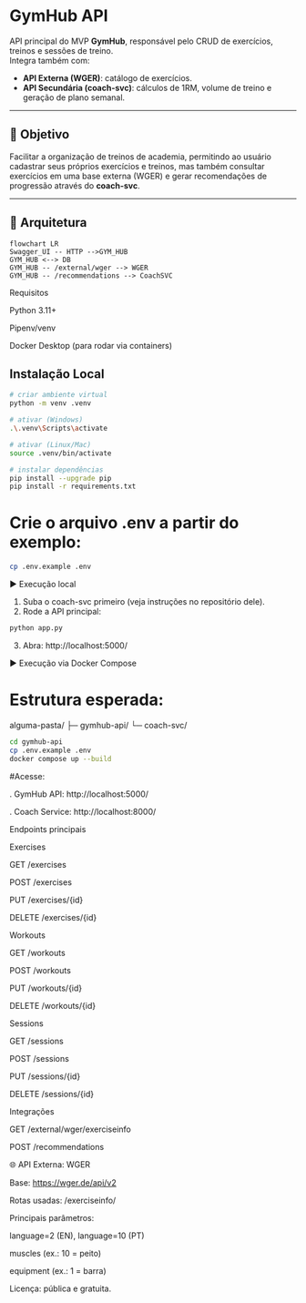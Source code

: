 # GymHub API

API principal do MVP **GymHub**, responsável pelo CRUD de exercícios, treinos e sessões de treino.  
Integra também com:
- **API Externa (WGER)**: catálogo de exercícios.
- **API Secundária (coach-svc)**: cálculos de 1RM, volume de treino e geração de plano semanal.

---

## 🎯 Objetivo
Facilitar a organização de treinos de academia, permitindo ao usuário cadastrar seus próprios exercícios e treinos, mas também consultar exercícios em uma base externa (WGER) e gerar recomendações de progressão através do **coach-svc**.

---

## 🧭 Arquitetura

```mermaid
flowchart LR
Swagger_UI -- HTTP -->GYM_HUB
GYM_HUB <--> DB
GYM_HUB -- /external/wger --> WGER
GYM_HUB -- /recommendations --> CoachSVC
```
Requisitos

Python 3.11+

Pipenv/venv

Docker Desktop (para rodar via containers)

## Instalação Local

```bash
# criar ambiente virtual
python -m venv .venv

# ativar (Windows)
.\.venv\Scripts\activate

# ativar (Linux/Mac)
source .venv/bin/activate

# instalar dependências
pip install --upgrade pip
pip install -r requirements.txt
```

# Crie o arquivo .env a partir do exemplo:

```bash
cp .env.example .env
```


▶️ Execução local

1. Suba o coach-svc primeiro (veja instruções no repositório dele).
2. Rode a API principal:

```bash
python app.py
```

3. Abra: http://localhost:5000/

▶️ Execução via Docker Compose

# Estrutura esperada:

alguma-pasta/
 ├─ gymhub-api/
 └─ coach-svc/

```bash
cd gymhub-api
cp .env.example .env
docker compose up --build
```

#Acesse:

. GymHub API: http://localhost:5000/

. Coach Service: http://localhost:8000/

Endpoints principais

Exercises

GET /exercises

POST /exercises

PUT /exercises/{id}

DELETE /exercises/{id}

Workouts

GET /workouts

POST /workouts

PUT /workouts/{id}

DELETE /workouts/{id}

Sessions

GET /sessions

POST /sessions

PUT /sessions/{id}

DELETE /sessions/{id}

Integrações

GET /external/wger/exerciseinfo

POST /recommendations


🌐 API Externa: WGER

Base: https://wger.de/api/v2

Rotas usadas: /exerciseinfo/

Principais parâmetros:

language=2 (EN), language=10 (PT)

muscles (ex.: 10 = peito)

equipment (ex.: 1 = barra)

Licença: pública e gratuita.


